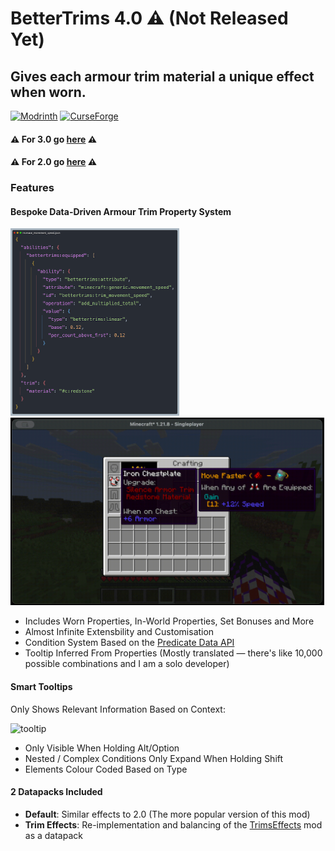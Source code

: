 BetterTrims 4.0 :warning: (Not Released Yet)
================
## Gives each armour trim material a unique effect when worn.

[![Modrinth](https://img.shields.io/modrinth/dt/bettertrims?color=00AF5C&label=downloads&logo=modrinth)](https://modrinth.com/mod/bettertrims)
[![CurseForge](https://cf.way2muchnoise.eu/full_821752_downloads.svg)](https://curseforge.com/minecraft/mc-mods/better-trims)

#### :warning: For 3.0 go [here](<https://github.com/Bawnorton/BetterTrims/blob/stonecutter/README.md>) :warning:
#### :warning: For 2.0 go [here](<https://github.com/Bawnorton/BetterTrims/blob/main/README.md>) :warning:

### Features
#### Bespoke Data-Driven Armour Trim Property System

<p float="left">
    <img src="docs/.assets/bettertrims/example_data_file.png" alt="data_file" height="300"/>
    <img src="docs/.assets/bettertrims/redstone.gif" alt="in_game" height="300"/>

  - Includes Worn Properties, In-World Properties, Set Bonuses and More
  - Almost Infinite Extensbility and Customisation
  - Condition System Based on the [Predicate Data API](https://minecraft.wiki/w/Predicate)
  - Tooltip Inferred From Properties (Mostly translated — there's like 10,000 possible combinations and I am a solo developer)

#### Smart Tooltips
Only Shows Relevant Information Based on Context:

<img src="docs/.assets/bettertrims/gold.gif" alt="tooltip" height="350"/>

  - Only Visible When Holding Alt/Option 
  - Nested / Complex Conditions Only Expand When Holding Shift
  - Elements Colour Coded Based on Type

#### 2 Datapacks Included
  - **Default**: Similar effects to 2.0 (The more popular version of this mod)
  - **Trim Effects**: Re-implementation and balancing of the [TrimsEffects](https://modrinth.com/mod/trimseffects) mod as a datapack
